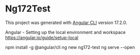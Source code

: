 # Ng172Test

This project was generated with [Angular CLI](https://github.com/angular/angular-cli) version 17.2.0.

Angular - Setting up the local environment and workspace
https://angular.io/guide/setup-local

npm install -g @angular/cli
ng new ng172-test
ng serve --open

